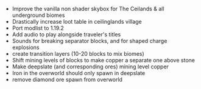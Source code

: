 - Improve the vanilla non shader skybox for The Ceilands & all underground biomes
- Drastically increase loot table in ceilinglands village
- Port modlist to 1.19.2
- Add audio to play alongside traveler's titles
- Sounds for breaking separator blocks, and for shaped charge explosions
- create transition layers (10-20 blocks to mix biomes)
- Shift mining levels of blocks to make copper a separate one above stone
- Make deepslate (and corresponding ores) mining level copper 
- Iron in the overworld should only spawn in deepslate
- remove diamond ore spawn from overworld
